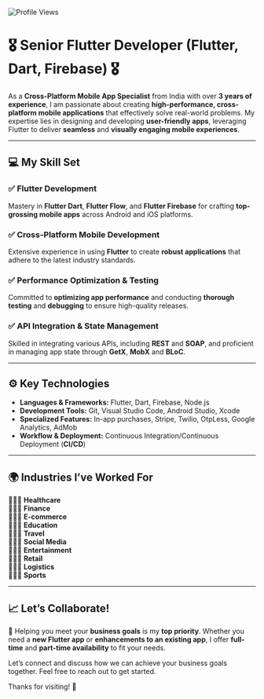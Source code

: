 ![Profile Views](https://komarev.com/ghpvc/?username=roshanchhipavadiya&color=blue)

# 🎖️ Senior Flutter Developer (Flutter, Dart, Firebase) 🎖️  

As a **Cross-Platform Mobile App Specialist** from India with over **3 years of experience**, I am passionate about creating **high-performance, cross-platform mobile applications** that effectively solve real-world problems. My expertise lies in designing and developing **user-friendly apps**, leveraging Flutter to deliver **seamless** and **visually engaging mobile experiences**.  

---

## 💻 My Skill Set  

### ✅ Flutter Development  
Mastery in **Flutter Dart**, **Flutter Flow**, and **Flutter Firebase** for crafting **top-grossing mobile apps** across Android and iOS platforms.  

### ✅ Cross-Platform Mobile Development  
Extensive experience in using **Flutter** to create **robust applications** that adhere to the latest industry standards.  

### ✅ Performance Optimization & Testing  
Committed to **optimizing app performance** and conducting **thorough testing** and **debugging** to ensure high-quality releases.  

### ✅ API Integration & State Management  
Skilled in integrating various APIs, including **REST** and **SOAP**, and proficient in managing app state through **GetX**, **MobX** and **BLoC**.  

---

## ⚙️ Key Technologies  

- **Languages & Frameworks:** Flutter, Dart, Firebase, Node.js  
- **Development Tools:** Git, Visual Studio Code, Android Studio, Xcode  
- **Specialized Features:** In-app purchases, Stripe, Twilio, OtpLess, Google Analytics, AdMob  
- **Workflow & Deployment:** Continuous Integration/Continuous Deployment (**CI/CD**)  

---

## 🌍 Industries I’ve Worked For  

👨🏽‍💻 **Healthcare**  
👨🏽‍💻 **Finance**  
👨🏽‍💻 **E-commerce**  
👨🏽‍💻 **Education**  
👨🏽‍💻 **Travel**  
👨🏽‍💻 **Social Media**  
👨🏽‍💻 **Entertainment**  
👨🏽‍💻 **Retail**  
👨🏽‍💻 **Logistics**  
👨🏽‍💻 **Sports**  

---

## 📈 Let’s Collaborate!  

🤙 Helping you meet your **business goals** is my **top priority**. Whether you need a **new Flutter app** or **enhancements to an existing app**, I offer **full-time** and **part-time availability** to fit your needs.  

Let’s connect and discuss how we can achieve your business goals together. Feel free to reach out to get started.  

Thanks for visiting! 👐  
